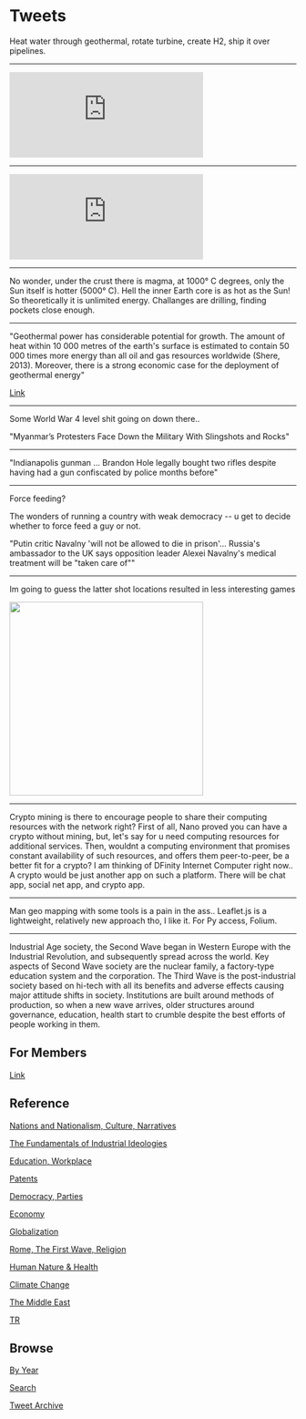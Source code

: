 # Tweets

Heat water through geothermal, rotate turbine, create H2, ship it over
pipelines.

---

<iframe width="340" src="https://www.youtube.com/embed/vZLo0-lwK1k?start=75&end=648" title="YouTube video player" frameborder="0" allow="accelerometer; autoplay; clipboard-write; encrypted-media; gyroscope; picture-in-picture" allowfullscreen></iframe>

---

<iframe width="340" src="https://www.youtube.com/embed/c7dy0hUZ9xI" title="YouTube video player" frameborder="0" allow="accelerometer; autoplay; clipboard-write; encrypted-media; gyroscope; picture-in-picture" allowfullscreen></iframe>

---

No wonder, under the crust there is magma, at 1000° C degrees, only
the Sun itself is hotter (5000° C). Hell the inner Earth core is as
hot as the Sun! So theoretically it is unlimited energy. Challanges
are drilling, finding pockets close enough.

---

"Geothermal power has considerable potential for growth. The amount of
heat within 10 000 metres of the earth's surface is estimated to
contain 50 000 times more energy than all oil and gas resources
worldwide (Shere, 2013). Moreover, there is a strong economic case for
the deployment of geothermal energy"

[Link](https://www.google.com/url?sa=t&source=web&rct=j&url=https://www.irena.org/-/media/Files/IRENA/Agency/Publication/2017/Aug/IRENA_Geothermal_Power_2017.pdf&ved=2ahUKEwj1jqKW4ofwAhUn_rsIHSqZCjYQFjAOegQIEBAG&usg=AOvVaw34lrv1Ic-eGcupThfJ4TuD)

---

Some World War 4 level shit going on down there..

"Myanmar’s Protesters Face Down the Military With Slingshots and Rocks"

---

"Indianapolis gunman ...  Brandon Hole legally bought two rifles
despite having had a gun confiscated by police months before"

---

Force feeding?

The wonders of running a country with weak democracy -- u get to
decide whether to force feed a guy or not.

"Putin critic Navalny 'will not be allowed to die in
prison'... Russia's ambassador to the UK says opposition leader Alexei
Navalny's medical treatment will be "taken care of""

---

Im going to guess the latter shot locations resulted in less
interesting games

<img width="340" src="https://pbs.twimg.com/media/EzQhsRQUYAk2bkY?format=jpg&name=small"/>

---

Crypto mining is there to encourage people to share their computing
resources with the network right? First of all, Nano proved you can
have a crypto without mining, but, let's say for u need computing
resources for additional services. Then, wouldnt a computing
environment that promises constant availability of such resources, and
offers them peer-to-peer, be a better fit for a crypto? I am thinking
of DFinity Internet Computer right now.. A crypto would be just
another app on such a platform. There will be chat app, social net
app, and crypto app.

---

Man geo mapping with some tools is a pain in the ass.. Leaflet.js is a
lightweight, relatively new approach tho, I like it. For Py access,
Folium.

---

Industrial Age society, the Second Wave began in Western Europe with
the Industrial Revolution, and subsequently spread across the
world. Key aspects of Second Wave society are the nuclear family, a
factory-type education system and the corporation. The Third Wave is
the post-industrial society based on hi-tech with all its benefits and
adverse effects causing major attitude shifts in society. Institutions
are built around methods of production, so when a new wave arrives,
older structures around governance, education, health start to crumble
despite the best efforts of people working in them.

## For Members

[Link](https://thirdwave-members.herokuapp.com)

## Reference

[Nations and Nationalism, Culture, Narratives](/2013/02/nations-and-nationalism.md)

[The Fundamentals of Industrial Ideologies](/2011/04/fundamentals-of-industrial-ideologies.md)

[Education, Workplace](2017/09/education-workplace.md)

[Patents](/2018/09/patents.md)

[Democracy, Parties](/2016/11/democracy.md)

[Economy](/2018/05/economy.md)

[Globalization](/2018/09/globalization.md)

[Rome, The First Wave, Religion](/2017/12/rome.md)

[Human Nature & Health](/2020/07/human-nature.md)

[Climate Change](/2018/12/climate.md)

[The Middle East](/2019/07/middleeast.md)

[TR](../tr)

## Browse

[By Year](years.md)

[Search](search.html)

[Tweet Archive](/tweets/README.md)



